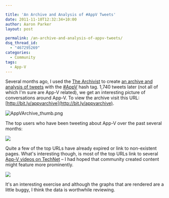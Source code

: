 ```yaml
---

title: 'An Archive and Analysis of #AppV Tweets'
date: 2011-11-10T12:32:34+10:00
author: Aaron Parker
layout: post

permalink: /an-archive-and-analysis-of-appv-tweets/
dsq_thread_id:
  - "467295269"
categories:
  - Community
tags:
  - App-V
---
```

Several months ago, I used the [The Archivist](http://archivist.visitmix.com/) to create [an archive and analysis of tweets](http://bit.ly/appvarchive) with the [#AppV](https://twitter.com/#!/search/%23AppV) hash tag. 1,740 tweets later (not all of which I'm sure are App-V related), we get an interesting picture of conversations around App-V. To view the archive visit this URL: [http://bit.ly/appvarchive](http://bit.ly/appvarchive). 

![AppVArchive_thumb.png]({{site.baseurl}}/media/2011/11/AppVArchive.png)

The top users who have been tweeting about App-V over the past several months:

![]({{site.baseurl}}/media/2011/11/TopUsers.png)

Quite a few of the top URLs have already expired or link to non-existent pages. What's interesting though, is most of the top URLs link to several [App-V videos on TechNet](http://technet.microsoft.com/en-us/windows/ff383366.aspx#APP-V) – I had hoped that community created content might feature more prominently.

![]({{site.baseurl}}/media/2011/11/TopUrls.png)

It's an interesting exercise and although the graphs that are rendered are a little buggy, I think the data is worthwhile reviewing.

